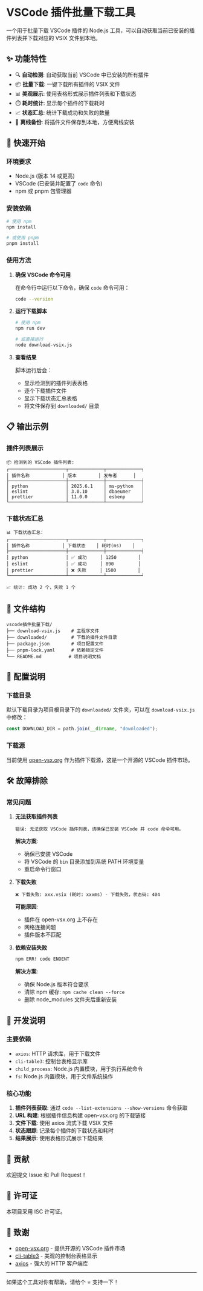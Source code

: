 # VSCode 插件批量下载工具

一个用于批量下载 VSCode 插件的 Node.js 工具，可以自动获取当前已安装的插件列表并下载对应的 VSIX 文件到本地。

## ✨ 功能特性

- 🔍 **自动检测**: 自动获取当前 VSCode 中已安装的所有插件
- 📦 **批量下载**: 一键下载所有插件的 VSIX 文件
- 📊 **美观展示**: 使用表格形式展示插件列表和下载状态
- ⏱️ **耗时统计**: 显示每个插件的下载耗时
- 📈 **状态汇总**: 统计下载成功和失败的数量
- 🎯 **离线备份**: 将插件文件保存到本地，方便离线安装

## 🚀 快速开始

### 环境要求

- Node.js (版本 14 或更高)
- VSCode (已安装并配置了 `code` 命令)
- npm 或 pnpm 包管理器

### 安装依赖

```bash
# 使用 npm
npm install

# 或使用 pnpm
pnpm install
```

### 使用方法

1. **确保 VSCode 命令可用**

   在命令行中运行以下命令，确保 `code` 命令可用：

   ```bash
   code --version
   ```

2. **运行下载脚本**

   ```bash
   # 使用 npm
   npm run dev

   # 或直接运行
   node download-vsix.js
   ```

3. **查看结果**

   脚本运行后会：

   - 显示检测到的插件列表表格
   - 逐个下载插件文件
   - 显示下载状态汇总表格
   - 将文件保存到 `downloaded/` 目录

## 📋 输出示例

### 插件列表展示

```
📦 检测到的 VSCode 插件列表:
┌─────────────────────┬─────────────┬─────────────┐
│ 插件名称            │ 版本        │ 发布者      │
├─────────────────────┼─────────────┼─────────────┤
│ python              │ 2025.6.1    │ ms-python   │
│ eslint              │ 3.0.10      │ dbaeumer    │
│ prettier            │ 11.0.0      │ esbenp      │
└─────────────────────┴─────────────┴─────────────┘
```

### 下载状态汇总

```
📊 下载状态汇总:
┌─────────────────────┬─────────────┬─────────────┐
│ 插件名称            │ 下载状态    │ 耗时(ms)    │
├─────────────────────┼─────────────┼─────────────┤
│ python              │ ✅ 成功     │ 1250        │
│ eslint              │ ✅ 成功     │ 890         │
│ prettier            │ ❌ 失败     │ 1500        │
└─────────────────────┴─────────────┴─────────────┘

📈 统计: 成功 2 个，失败 1 个
```

## 📁 文件结构

```
vscode插件批量下载/
├── download-vsix.js    # 主程序文件
├── downloaded/         # 下载的插件文件目录
├── package.json        # 项目配置文件
├── pnpm-lock.yaml      # 依赖锁定文件
└── README.md          # 项目说明文档
```

## 🔧 配置说明

### 下载目录

默认下载目录为项目根目录下的 `downloaded/` 文件夹，可以在 `download-vsix.js` 中修改：

```javascript
const DOWNLOAD_DIR = path.join(__dirname, "downloaded");
```

### 下载源

当前使用 [open-vsx.org](https://open-vsx.org/) 作为插件下载源，这是一个开源的 VSCode 插件市场。

## 🛠️ 故障排除

### 常见问题

1. **无法获取插件列表**

   ```
   错误: 无法获取 VSCode 插件列表，请确保已安装 VSCode 并 code 命令可用。
   ```

   **解决方案**:

   - 确保已安装 VSCode
   - 将 VSCode 的 `bin` 目录添加到系统 PATH 环境变量
   - 重启命令行窗口

2. **下载失败**

   ```
   ❌ 下载失败: xxx.vsix (耗时: xxxms) - 下载失败，状态码: 404
   ```

   **可能原因**:

   - 插件在 open-vsx.org 上不存在
   - 网络连接问题
   - 插件版本不匹配

3. **依赖安装失败**

   ```bash
   npm ERR! code ENOENT
   ```

   **解决方案**:

   - 确保 Node.js 版本符合要求
   - 清除 npm 缓存: `npm cache clean --force`
   - 删除 node_modules 文件夹后重新安装

## 📝 开发说明

### 主要依赖

- `axios`: HTTP 请求库，用于下载文件
- `cli-table3`: 控制台表格显示库
- `child_process`: Node.js 内置模块，用于执行系统命令
- `fs`: Node.js 内置模块，用于文件系统操作

### 核心功能

1. **插件列表获取**: 通过 `code --list-extensions --show-versions` 命令获取
2. **URL 构建**: 根据插件信息构建 open-vsx.org 的下载链接
3. **文件下载**: 使用 axios 流式下载 VSIX 文件
4. **状态跟踪**: 记录每个插件的下载状态和耗时
5. **结果展示**: 使用表格形式展示下载结果

## 🤝 贡献

欢迎提交 Issue 和 Pull Request！

## 📄 许可证

本项目采用 ISC 许可证。

## 🙏 致谢

- [open-vsx.org](https://open-vsx.org/) - 提供开源的 VSCode 插件市场
- [cli-table3](https://github.com/cli-table/cli-table3) - 美观的控制台表格显示
- [axios](https://axios-http.com/) - 强大的 HTTP 客户端库

---

如果这个工具对你有帮助，请给个 ⭐️ 支持一下！
